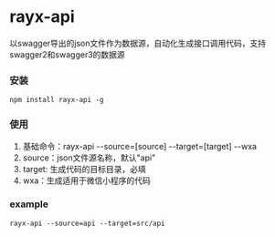 # rayx-api
以swagger导出的json文件作为数据源，自动化生成接口调用代码，支持swagger2和swagger3的数据源

### 安装
```
npm install rayx-api -g
```

### 使用

1. 基础命令：rayx-api --source=[source] --target=[target] --wxa
2. source：json文件源名称，默认"api"
3. target: 生成代码的目标目录，必填
4. wxa：生成适用于微信小程序的代码

### example

```
rayx-api --source=api --target=src/api
```
